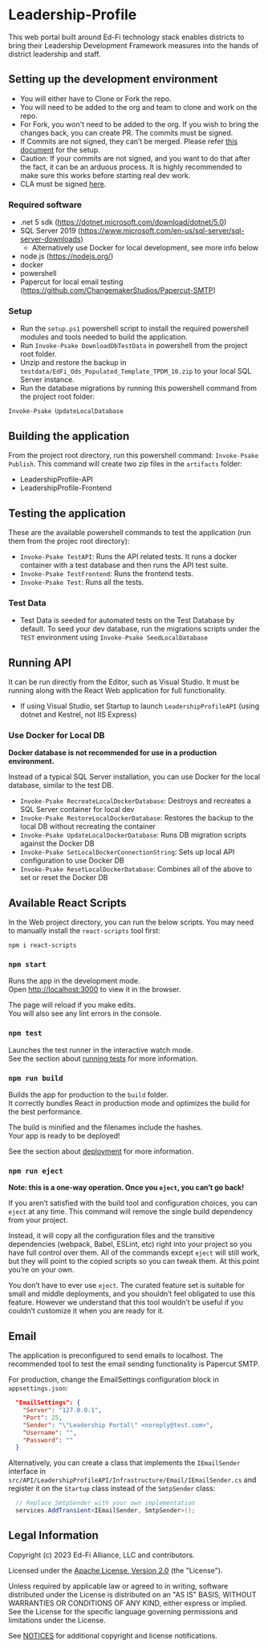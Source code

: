﻿# Leadership-Profile

This web portal built around Ed-Fi technology stack enables districts to bring
their Leadership Development Framework measures into the hands of district
leadership and staff.

## Setting up the development environment

* You will either have to Clone or Fork the repo.
* You will need to be added to the org and team to clone and work on the repo.
* For Fork, you won't need to be added to the org. If you wish to bring the changes back, you can create PR. The commits must be signed.
* If Commits are not signed, they can’t be merged. Please refer [this document](https://techdocs.ed-fi.org/display/ETKB/Signing+Git+Commits) for the setup.
* Caution: If your commits are not signed, and you want to do that after the fact, it can be an arduous process. It is highly recommended to make sure this works before starting real dev work.
* CLA must be signed [here](https://cla-assistant.io/Ed-Fi-Exchange-OSS/Leadership-Profile?pullRequest=3).

### Required software

* .net 5 sdk (https://dotnet.microsoft.com/download/dotnet/5.0)
* SQL Server 2019 (https://www.microsoft.com/en-us/sql-server/sql-server-downloads)
  * Alternatively use Docker for local development, see more info below
* node.js (https://nodejs.org/)
* docker
* powershell
* Papercut for local email testing (https://github.com/ChangemakerStudios/Papercut-SMTP)

### Setup

* Run the `setup.ps1` powershell script to install the required powershell modules and tools needed to build
the application.
* Run `Invoke-Psake DownloadDbTestData` in powershell from the project root folder.
* Unzip and restore the backup in `testdata/EdFi_Ods_Populated_Template_TPDM_10.zip` to your local SQL Server instance.
* Run the database migrations by running this powershell command from the project root folder:

```shell
Invoke-Psake UpdateLocalDatabase
```

## Building the application

From the project root directory, run this powershell command: `Invoke-Psake Publish`.
This command will create two zip files in the `artifacts` folder:

* LeadershipProfile-API
* LeadershipProfile-Frontend

## Testing the application

These are the available powershell commands to test the application (run them from the projec root directory):

* `Invoke-Psake TestAPI`: Runs the API related tests. It runs a docker container with a test database and then runs the API
  test suite.
* `Invoke-Psake TestFrontend`: Runs the frontend tests.
* `Invoke-Psake Test`: Runs all the tests.

### Test Data

* Test Data is seeded for automated tests on the Test Database by default. To seed your dev database, run the migrations scripts under the `TEST` environment using `Invoke-Psake SeedLocalDatabase`

## Running API

It can be run directly from the Editor, such as Visual Studio. It must be running along with the React Web application for full functionality.

* If using Visual Studio, set Startup to launch `LeadershipProfileAPI` (using dotnet and Kestrel, not IIS Express)

### Use Docker for Local DB

**Docker database is not recommended for use in a production environment.**

Instead of a typical SQL Server installation, you can use Docker for the local database, similar to the test DB.

* `Invoke-Psake RecreateLocalDockerDatabase`: Destroys and recreates a SQL Server container for local dev
* `Invoke-Psake RestoreLocalDockerDatabase`: Restores the backup to the local DB without recreating the container
* `Invoke-Psake UpdateLocalDockerDatabase`: Runs DB migration scripts against the Docker DB
* `Invoke-Psake SetLocalDockerConnectionString`: Sets up local API configuration to use Docker DB
* `Invoke-Psake ResetLocalDockerDatabase`: Combines all of the above to set or reset the Docker DB

## Available React Scripts

In the Web project directory, you can run the below scripts.
You may need to manually install the `react-scripts` tool first:

```shell
npm i react-scripts
```

### `npm start`

Runs the app in the development mode.\
Open [http://localhost:3000](http://localhost:3000) to view it in the browser.

The page will reload if you make edits.\
You will also see any lint errors in the console.

### `npm test`

Launches the test runner in the interactive watch mode.\
See the section about [running tests](https://facebook.github.io/create-react-app/docs/running-tests) for more information.

### `npm run build`

Builds the app for production to the `build` folder.\
It correctly bundles React in production mode and optimizes the build for the best performance.

The build is minified and the filenames include the hashes.\
Your app is ready to be deployed!

See the section about [deployment](https://facebook.github.io/create-react-app/docs/deployment) for more information.

### `npm run eject`

**Note: this is a one-way operation. Once you `eject`, you can’t go back!**

If you aren’t satisfied with the build tool and configuration choices, you can `eject` at any time. This command will remove the single build dependency from your project.

Instead, it will copy all the configuration files and the transitive dependencies (webpack, Babel, ESLint, etc) right into your project so you have full control over them. All of the commands except `eject` will still work, but they will point to the copied scripts so you can tweak them. At this point you’re on your own.

You don’t have to ever use `eject`. The curated feature set is suitable for small and middle deployments, and you shouldn’t feel obligated to use this feature. However we understand that this tool wouldn’t be useful if you couldn’t customize it when you are ready for it.

## Email

The application is preconfigured to send emails to localhost.
The recommended tool to test the email sending functionality is Papercut SMTP.

For production, change the EmailSettings configuration block in `appsettings.json`:

```json
  "EmailSettings": {
    "Server": "127.0.0.1",
    "Port": 25,
    "Sender": "\"Leadership Portal\" <noreply@test.com>",
    "Username": "",
    "Password": ""
  }
```

Alternatively, you can create a class that implements the `IEmailSender` interface
in `src/API/LeadershipProfileAPI/Infrastructure/Email/IEmailSender.cs` and register it
on the `Startup` class instead of the `SmtpSender` class:

```csharp
  // Replace SmtpSender with your own implementation
  services.AddTransient<IEmailSender, SmtpSender>();
```

## Legal Information

Copyright (c) 2023 Ed-Fi Alliance, LLC and contributors.

Licensed under the [Apache License, Version 2.0](LICENSE) (the "License").

Unless required by applicable law or agreed to in writing, software
distributed under the License is distributed on an "AS IS" BASIS,
WITHOUT WARRANTIES OR CONDITIONS OF ANY KIND, either express or implied.
See the License for the specific language governing permissions and
limitations under the License.

See [NOTICES](NOTICES.md) for additional copyright and license notifications.
